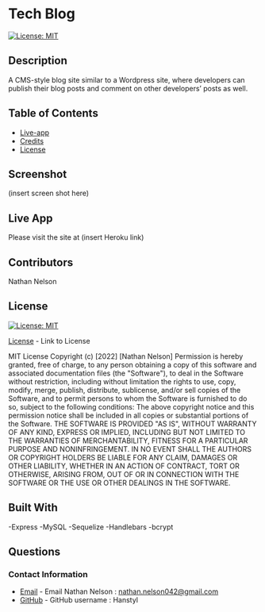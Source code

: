 # Tech Blog
  
  [![License: MIT](https://img.shields.io/badge/License-MIT-yellow.svg)](https://opensource.org/licenses/MIT)
    
  ## Description

  A CMS-style blog site similar to a Wordpress site, where developers can publish their blog posts and comment on other developers’ posts as well.

  ## Table of Contents

  * [Live-app](#Live-app)
  * [Credits](#credits)
  * [License](#license)

  ## Screenshot

  (insert screen shot here)

  ## Live App

  Please visit the site at (insert Heroku link)

  ## Contributors

  Nathan Nelson

  ## License

  [![License: MIT](https://img.shields.io/badge/License-MIT-yellow.svg)](https://opensource.org/licenses/MIT)

  [License](https://opensource.org/licenses/MIT) - Link to License

  
MIT License
Copyright (c) [2022] [Nathan Nelson]
Permission is hereby granted, free of charge, to any person obtaining a copy
of this software and associated documentation files (the "Software"), to deal
in the Software without restriction, including without limitation the rights
to use, copy, modify, merge, publish, distribute, sublicense, and/or sell
copies of the Software, and to permit persons to whom the Software is
furnished to do so, subject to the following conditions:
The above copyright notice and this permission notice shall be included in all
copies or substantial portions of the Software.
THE SOFTWARE IS PROVIDED "AS IS", WITHOUT WARRANTY OF ANY KIND, EXPRESS OR
IMPLIED, INCLUDING BUT NOT LIMITED TO THE WARRANTIES OF MERCHANTABILITY,
FITNESS FOR A PARTICULAR PURPOSE AND NONINFRINGEMENT. IN NO EVENT SHALL THE
AUTHORS OR COPYRIGHT HOLDERS BE LIABLE FOR ANY CLAIM, DAMAGES OR OTHER
LIABILITY, WHETHER IN AN ACTION OF CONTRACT, TORT OR OTHERWISE, ARISING FROM,
OUT OF OR IN CONNECTION WITH THE SOFTWARE OR THE USE OR OTHER DEALINGS IN THE
SOFTWARE.


  ## Built With
  -Express
  -MySQL
  -Sequelize
  -Handlebars
  -bcrypt

  ## Questions
  ### Contact Information
* [Email](mailto:nathan.nelson042@gmail.com) - Email Nathan Nelson : nathan.nelson042@gmail.com
* [GitHub](https://github.com/Hanstyl) - GitHub username : Hanstyl
